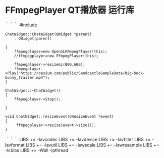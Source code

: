  #   FFmpegPlayer QT播放器 运行库
 ｀｀｀
 	#include <QResizeEvent>

	ChatWidget::ChatWidget(QWidget *parent)
	    : QWidget(parent)

	{
	    ffmpegplayer=new OpenGLFFmpegPlayer(this);
	    //ffmpegplayer=new FFmpegPlayer(this);

	    ffmpegplayer->resizeGL(800,600);
	    ffmpegplayer->Play("https://cesium.com/public/SandcastleSampleData/big-buck-bunny_trailer.mp4");
	}

	ChatWidget::~ChatWidget()
	{
	    ffmpegplayer->Stop();

	}

	void ChatWidget::resizeEvent(QResizeEvent *event)
	{
	     ffmpegplayer->resize(event->size());
	}

｀｀｀
    LIBS += -lavcodec
    LIBS += -lavdevice
    LIBS += -lavfilter
    LIBS += -lavformat
    LIBS += -lavutil
    LIBS += -lswscale
    LIBS += -lswresample
    LIBS += -lcblas
    LIBS += -Wall -lpthread
